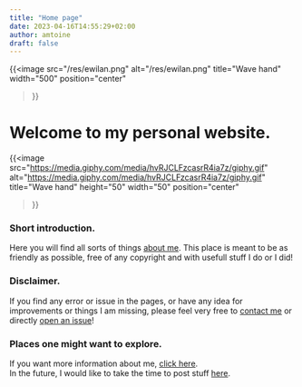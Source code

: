 ```yaml
---
title: "Home page"
date: 2023-04-16T14:55:29+02:00
author: amtoine
draft: false
---
```


{{<image
    src="/res/ewilan.png"
    alt="/res/ewilan.png"
    title="Wave hand"
    width="500"
    position="center"
>}}

# Welcome to my personal website.
{{<image
    src="https://media.giphy.com/media/hvRJCLFzcasrR4ia7z/giphy.gif"
    alt="https://media.giphy.com/media/hvRJCLFzcasrR4ia7z/giphy.gif"
    title="Wave hand"
    height="50"
    width="50"
    position="center"
>}}

### Short introduction.
Here you will find all sorts of things [about me](/about). This place is meant
to be as friendly as possible, free of any copyright and with usefull stuff I
do or I did!

### Disclaimer.
If you find any error or issue in the pages, or have any idea for improvements
or things I am missing, please feel very free to [contact me](/contact) or
directly [open an issue](https://github.com/amtoine/amtoine.github.io/issues/new)!

### Places one might want to explore.
If you want more information about me, [click here](/about).  
In the future, I would like to take the time to post stuff [here](/posts).
